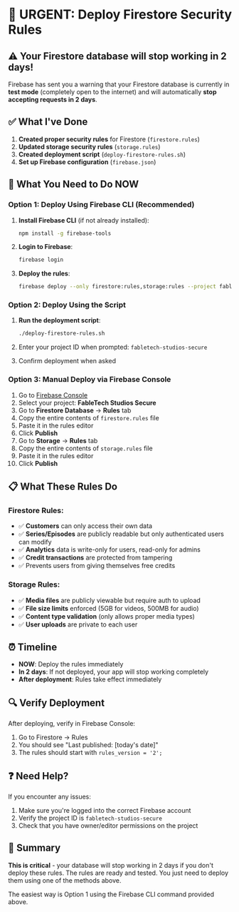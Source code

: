 # 🚨 URGENT: Deploy Firestore Security Rules

## ⚠️ Your Firestore database will stop working in 2 days!

Firebase has sent you a warning that your Firestore database is currently in **test mode** (completely open to the internet) and will automatically **stop accepting requests in 2 days**.

## ✅ What I've Done

1. **Created proper security rules** for Firestore (`firestore.rules`)
2. **Updated storage security rules** (`storage.rules`)
3. **Created deployment script** (`deploy-firestore-rules.sh`)
4. **Set up Firebase configuration** (`firebase.json`)

## 🚀 What You Need to Do NOW

### Option 1: Deploy Using Firebase CLI (Recommended)

1. **Install Firebase CLI** (if not already installed):
   ```bash
   npm install -g firebase-tools
   ```

2. **Login to Firebase**:
   ```bash
   firebase login
   ```

3. **Deploy the rules**:
   ```bash
   firebase deploy --only firestore:rules,storage:rules --project fabletech-studios-secure
   ```

### Option 2: Deploy Using the Script

1. **Run the deployment script**:
   ```bash
   ./deploy-firestore-rules.sh
   ```

2. Enter your project ID when prompted: `fabletech-studios-secure`

3. Confirm deployment when asked

### Option 3: Manual Deploy via Firebase Console

1. Go to [Firebase Console](https://console.firebase.google.com)
2. Select your project: **FableTech Studios Secure**
3. Go to **Firestore Database** → **Rules** tab
4. Copy the entire contents of `firestore.rules` file
5. Paste it in the rules editor
6. Click **Publish**
7. Go to **Storage** → **Rules** tab
8. Copy the entire contents of `storage.rules` file
9. Paste it in the rules editor
10. Click **Publish**

## 📋 What These Rules Do

### Firestore Rules:
- ✅ **Customers** can only access their own data
- ✅ **Series/Episodes** are publicly readable but only authenticated users can modify
- ✅ **Analytics** data is write-only for users, read-only for admins
- ✅ **Credit transactions** are protected from tampering
- ✅ Prevents users from giving themselves free credits

### Storage Rules:
- ✅ **Media files** are publicly viewable but require auth to upload
- ✅ **File size limits** enforced (5GB for videos, 500MB for audio)
- ✅ **Content type validation** (only allows proper media types)
- ✅ **User uploads** are private to each user

## ⏰ Timeline

- **NOW**: Deploy the rules immediately
- **In 2 days**: If not deployed, your app will stop working completely
- **After deployment**: Rules take effect immediately

## 🔍 Verify Deployment

After deploying, verify in Firebase Console:
1. Go to Firestore → Rules
2. You should see "Last published: [today's date]"
3. The rules should start with `rules_version = '2';`

## ❓ Need Help?

If you encounter any issues:
1. Make sure you're logged into the correct Firebase account
2. Verify the project ID is `fabletech-studios-secure`
3. Check that you have owner/editor permissions on the project

## 🎯 Summary

**This is critical** - your database will stop working in 2 days if you don't deploy these rules. The rules are ready and tested. You just need to deploy them using one of the methods above.

The easiest way is Option 1 using the Firebase CLI command provided above.